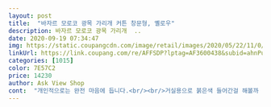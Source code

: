 ```yaml
---
layout: post 
title:  "바자르 모로코 광목 가리개 커튼 창문형, 옐로우" 
description: 바자르 모로코 광목 가리개  ..
date: 2020-09-19 07:34:47 
img: https://static.coupangcdn.com/image/retail/images/2020/05/22/11/0/521a0bdc-37e5-4c8c-b82f-fd61634753ba.jpg 
linkUrl: https://link.coupang.com/re/AFFSDP?lptag=AF3600438&subid=ahnPublicAsk&pageKey=1609293528&itemId=2748526070&vendorItemId=70738497268&traceid=V0-113-c64ebcdba65f52d5 
categories: [1015] 
color: 7E57C2 
price: 14230 
author: Ask View Shop 
cont:  "개인적으로는 완전 마음에 듭니다.<br/><br/>거실용으로 붉은색 들어간걸 해볼까 고민이네요.<br/>ㅎ<br/>광목이 약간 베이지끼 있다보니 은은하네요.<br/><br/>그래도 이 정도 가격에 커튼을 하나 장만해서 기분이 좋아요)<br/>그래서 바람이 불더라도 심하게 나풀대지 않고 적당히 모양을 유지해서 좋아요<br/>나중에 온 노란색이 더 예쁩니다.<br/><br/>남아라서 꽃무늬 좀 그럴까했는데 너무 예쁘네요.<br/><br/>동영상 촬영해뒀으니 나풀대는 정도는 참고하시면 좋을 것 같아요<br/>마감은 썩 좋은 편은 아니에요<br/>마음에 듭니다.<br/> 사계절 다 쓸수 있을거  같아서 다른색으로도 하나 더 주문했습니다.<br/><br/>마지막은 저녁6시에 찍었어요.<br/><br/>바깥 바람이 아니라 선풍기 바람이라 조금 아쉽지만 창문 열었을 때도 비슷했어용<br/>번갈아 하면 좋을 듯.<br/>.<br/><br/>벽지랑도 잘어울리고 기존 커튼도 이뻣지만 봄여름에는<br/>사진보다 실물이 훨씬 예쁩니다.<br/><br/>세탁 후에 털어서 널려고 보니 손에 탁 뭔가 부딪치더라구요<br/>실밥이 정리가 안 된 게 많은 편은 아닌데 좀 있어요<br/>아직 속지로 걸 같은 원단 민무늬가 안와서 단조롭네요.<br/><br/>암막은  싫고 레이스나 쉬폰처럼 너무 밝은것도 싫어서 한참 찾다가 발견했습니다.<br/><br/>이게 더 어울리는듯요.<br/><br/>일단 오자마자 세탁부터 했어요<br/>전 무척 맘에 듭니다.<br/><br/>전 완전 강추입니다.<br/><br/>전체적으로 마음에 듭니다<br/>정말 만족해요<br/>차분해 보이고.<br/><br/>참고로 눈이 일찍 떠져서 새벽에 찍은거라 빛이 없어요.<br/><br/>커튼은 1겹으로 한 면만 사용할 수 있으니 사진 참고하시구요<br/>쿠팡에서 저렴한 커튼은 죄다 암막커튼이어서 사생활보호도 되면서 햇빛은 적당히 차단되는 커튼을 찾았거든요<br/>큰방에 달아보고 예뻐서 아이방 창문에도 달았어요.<br/><br/>핑크를 사려다 분홍에 녹색 무늬가 자칫 좀 더 촌스러워 보일 수도 있을 것 같아 노란색으로 겟!!<br/>하단 양측에 쇠가 들어 있었어요<br/>하자없고 원단 좋고 그림 이뻐요.<br/><br/>" 
---
```

